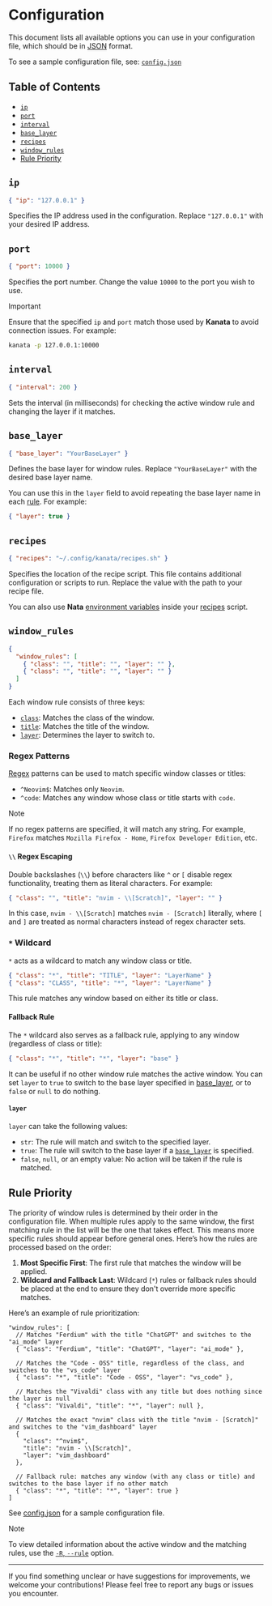 # Configuration

This document lists all available options you can use in your configuration file, which should be in [JSON](https://en.wikipedia.org/wiki/JSON) format.

To see a sample configuration file, see: [`config.json`](../examples/config.json)

## Table of Contents

- [`ip`](#ip)
- [`port`](#port)
- [`interval`](#interval)
- [`base_layer`](#base_layer)
- [`recipes`](#recipes)
- [`window_rules`](#window_rules)
- [Rule Priority](#rule-priority)

## `ip`

```json
{ "ip": "127.0.0.1" }
```

Specifies the IP address used in the configuration. Replace `"127.0.0.1"` with your desired IP address.

## `port`

```json
{ "port": 10000 }
```

Specifies the port number. Change the value `10000` to the port you wish to use.

> [!IMPORTANT]
> Ensure that the specified `ip` and `port` match those used by **Kanata** to avoid connection issues. For example:
>
> ```bash
> kanata -p 127.0.0.1:10000
> ```

## `interval`

```json
{ "interval": 200 }
```

Sets the interval (in milliseconds) for checking the active window rule and changing the layer if it matches.

## `base_layer`

```json
{ "base_layer": "YourBaseLayer" }
```

Defines the base layer for window rules. Replace `"YourBaseLayer"` with the desired base layer name.

You can use this in the `layer` field to avoid repeating the base layer name in each [rule](#window_rules). For example:

```json
{ "layer": true }
```

## `recipes`

```json
{ "recipes": "~/.config/kanata/recipes.sh" }
```

Specifies the location of the recipe script. This file contains additional configuration or scripts to run. Replace the value with the path to your recipe file.

You can also use **Nata** [environment variables](../docs/env_vars.md) inside your [recipes](../docs/recipes.md) script.

## `window_rules`

```json
{
  "window_rules": [
    { "class": "", "title": "", "layer": "" },
    { "class": "", "title": "", "layer": "" }
  ]
}
```

Each window rule consists of three keys:

- [`class`](#class): Matches the class of the window.
- [`title`](#title): Matches the title of the window.
- [`layer`](#layer): Determines the layer to switch to.

### Regex Patterns

[Regex](https://en.wikipedia.org/wiki/Regular_expression) patterns can be used to match specific window classes or titles:

- `^Neovim$`: Matches only `Neovim`.
- `^code`: Matches any window whose class or title starts with `code`.

> [!NOTE]
> If no regex patterns are specified, it will match any string. For example, `Firefox` matches `Mozilla Firefox - Home`, `Firefox Developer Edition`, etc.

#### `\\` Regex Escaping

Double backslashes (`\\`) before characters like `^` or `[` disable regex functionality, treating them as literal characters. For example:

```json
{ "class": "", "title": "nvim - \\[Scratch]", "layer": "" }
```

In this case, `nvim - \\[Scratch]` matches `nvim - [Scratch]` literally, where `[` and `]` are treated as normal characters instead of regex character sets.

### `*` Wildcard

`*` acts as a wildcard to match any window class or title.

```json
{ "class": "*", "title": "TITLE", "layer": "LayerName" }
{ "class": "CLASS", "title": "*", "layer": "LayerName" }
```

This rule matches any window based on either its title or class.

#### Fallback Rule

The `*` wildcard also serves as a fallback rule, applying to any window (regardless of class or title):

```json
{ "class": "*", "title": "*", "layer": "base" }
```

It can be useful if no other window rule matches the active window. You can set `layer` to `true` to switch to the base layer specified in [base_layer](#base_layer), or to `false` or `null` to do nothing.

#### `layer`

`layer` can take the following values:

- `str`: The rule will match and switch to the specified layer.
- `true`: The rule will switch to the base layer if a [`base_layer`](#base_layer) is specified.
- `false`, `null`, or an empty value: No action will be taken if the rule is matched.

## Rule Priority

The priority of window rules is determined by their order in the configuration file. When multiple rules apply to the same window, the first matching rule in the list will be the one that takes effect. This means more specific rules should appear before general ones. Here’s how the rules are processed based on the order:

1. **Most Specific First**: The first rule that matches the window will be applied.
2. **Wildcard and Fallback Last**: Wildcard (`*`) rules or fallback rules should be placed at the end to ensure they don't override more specific matches.

Here’s an example of rule prioritization:

```jsonc
"window_rules": [
  // Matches "Ferdium" with the title "ChatGPT" and switches to the "ai_mode" layer
  { "class": "Ferdium", "title": "ChatGPT", "layer": "ai_mode" },

  // Matches the "Code - OSS" title, regardless of the class, and switches to the "vs_code" layer
  { "class": "*", "title": "Code - OSS", "layer": "vs_code" },

  // Matches the "Vivaldi" class with any title but does nothing since the layer is null
  { "class": "Vivaldi", "title": "*", "layer": null },

  // Matches the exact "nvim" class with the title "nvim - [Scratch]" and switches to the "vim_dashboard" layer
  {
    "class": "^nvim$",
    "title": "nvim - \\[Scratch]",
    "layer": "vim_dashboard"
  },

  // Fallback rule: matches any window (with any class or title) and switches to the base layer if no other match
  { "class": "*", "title": "*", "layer": true }
]
```

See [config.json](../examples/config.json) for a sample configuration file.

> [!NOTE]
> To view detailed information about the active window and the matching rules, use the [`-R`, `--rule`](../docs/script_options.md#-r---rule) option.

---

If you find something unclear or have suggestions for improvements, we welcome your contributions! Please feel free to report any bugs or issues you encounter.
